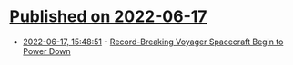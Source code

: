 # [Published on 2022-06-17](index.md)

* [2022-06-17, 15:48:51](https://news.ycombinator.com/item?id=31779964) - [Record-Breaking Voyager Spacecraft Begin to Power Down](https://www.scientificamerican.com/article/record-breaking-voyager-spacecraft-begin-to-power-down/)
